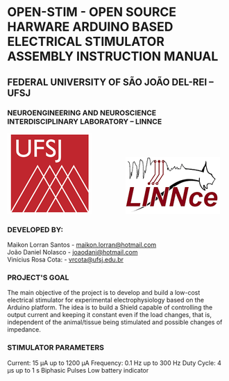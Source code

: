 # OPEN-STIM - OPEN SOURCE HARWARE ARDUINO BASED ELECTRICAL STIMULATOR ASSEMBLY INSTRUCTION MANUAL

## FEDERAL UNIVERSITY OF SÃO JOÃO DEL-REI – UFSJ
### NEUROENGINEERING AND NEUROSCIENCE INTERDISCIPLINARY LABORATORY – LINNCE
![UFSJ](https://github.com/Open-Stim/openstim/blob/main/Additional%20files/UFSJ.png) &emsp; &emsp; &emsp; &emsp; ![LINNCE](https://github.com/Open-Stim/openstim/blob/main/Additional%20files/LINNce.png)

### DEVELOPED BY:
Maikon Lorran Santos - maikon.lorran@hotmail.com <br/>
João Daniel Nolasco - joaodani@hotmail.com <br/>
Vinícius Rosa Cota: - vrcota@ufsj.edu.br <br/>

### PROJECT'S GOAL
The main objective of the project is to develop and build a low-cost electrical stimulator
for experimental electrophysiology based on the Arduino platform. The idea is to build a Shield
capable of controlling the output current and keeping it constant even if the load changes, that
is, independent of the animal/tissue being stimulated and possible changes of impedance.

### STIMULATOR PARAMETERS
Current: 15 µA up to 1200 µA
Frequency: 0.1 Hz up to 300 Hz
Duty Cycle: 4 µs up to 1 s
Biphasic Pulses
Low battery indicator

